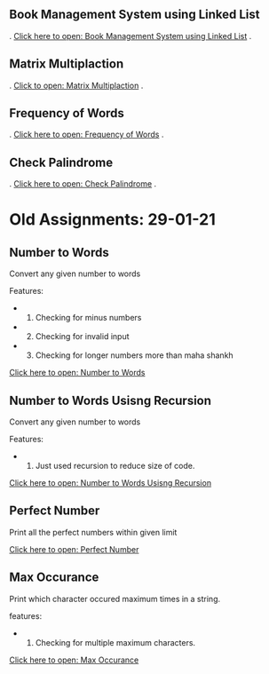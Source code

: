## Book Management System using Linked List

.
[Click here to open: Book Management System using Linked List](https://5hubham7.github.io/Assignments-01-02-2021/linked_list.html)
.

## Matrix Multiplaction

.
[Click to open: Matrix Multiplaction](https://5hubham7.github.io/Assignments-01-02-2021/matrix_multi.html)
.

## Frequency of Words

.
[Click here to open: Frequency of Words](https://5hubham7.github.io/Assignments-01-02-2021/word_frequency.html)
.

## Check Palindrome

.
[Click here to open: Check Palindrome](https://5hubham7.github.io/Assignments-01-02-2021/palindrome.html)
.

# Old Assignments: 29-01-21

## Number to Words

Convert any given number to words

Features:

-   1. Checking for minus numbers
-   2. Checking for invalid input
-   3. Checking for longer numbers more than maha shankh

[Click here to open: Number to Words](https://onlinegdb.com/IbuePrY1P)

## Number to Words Usisng Recursion

Convert any given number to words

Features:

-   1. Just used recursion to reduce size of code.

[Click here to open: Number to Words Usisng Recursion](https://onlinegdb.com/0U3XEo_E-)

## Perfect Number

Print all the perfect numbers within given limit

[Click here to open: Perfect Number](https://onlinegdb.com/2eKmSr3XU)

## Max Occurance

Print which character occured maximum times in a string.

features:

-   1. Checking for multiple maximum characters.

[Click here to open: Max Occurance](https://onlinegdb.com/rPk2cJBx0)
